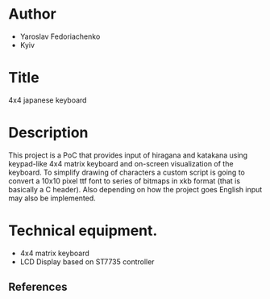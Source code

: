# Author

- Yaroslav Fedoriachenko
- Kyiv

# Title

4x4 japanese keyboard

# Description

This project is a PoC that provides input of hiragana and katakana using keypad-like 4x4 matrix keyboard and on-screen visualization of the keyboard.
To simplify drawing of characters a custom script is going to convert a 10x10 pixel ttf font to series of bitmaps in xkb format (that is basically a C header).
Also depending on how the project goes English input may also be implemented.

# Technical equipment.

 - 4x4 matrix keyboard
 - LCD Display based on ST7735 controller

## References

